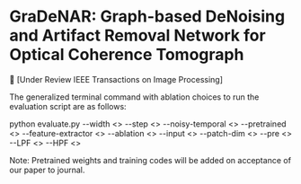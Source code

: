 # GraDeNAR: Graph-based DeNoising and Artifact Removal Network for Optical Coherence Tomograph
📜 [Under Review IEEE Transactions on Image Processing]
  
The generalized terminal command with ablation choices to run the evaluation script are as follows:

python evaluate.py --width <> --step <> --noisy-temporal <> --pretrained <> --feature-extractor <> --ablation <> --input <> --patch-dim <> --pre <> --LPF <> --HPF <>

Note: Pretrained weights and training codes will be added on acceptance of our paper to journal.
